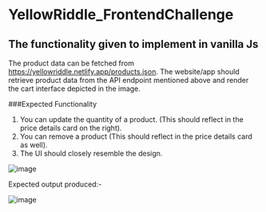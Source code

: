 # YellowRiddle_FrontendChallenge
 
## The functionality given to implement in vanilla Js

The product data can be fetched from https://yellowriddle.netlify.app/products.json. The website/app should retrieve product data from the API endpoint mentioned above and render the cart interface depicted in the image. 

###Expected Functionality

1) You can update the quantity of a product. (This should reflect in the price details card on the right).
2) You can remove a product (This should reflect in the price details card as well).
3) The UI should closely resemble the design. 

![image](https://user-images.githubusercontent.com/74822422/126039170-8479a0f3-28b7-4e1e-b7d5-532206f0f662.png)

Expected output produced:- 

![image](https://user-images.githubusercontent.com/74822422/126039790-92acd1dc-fc4d-4856-abec-1695eb859789.png)


